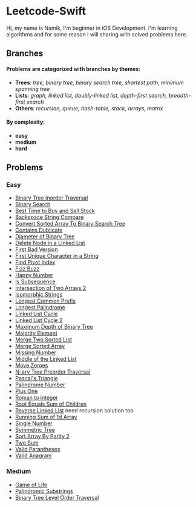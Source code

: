# Leetcode-Swift
Hi, my name is Namik, I'm beginner in iOS Development. I'm learning algorithms and for some reason I will sharing with solved problems here.
## Branches
#### Problems are categorized with branches by themes: 
* **Trees**:  *tree, binary tree, binary search tree, shortest path, minimum spanning tree*
* **Lists**: *graph, linked list, doubly-linked list, depth-first search, breadth-first search*
* **Others**: *recursion, queue, hash-table, stack, arrays, matrix*

#### By complexity:
- **easy**
- **medium**
- **hard**

## Problems
### Easy 
- [Binary Tree Inorder Traversal](https://github.com/Nam-Namazov/Leetcode-Swift/tree/trees/easy/Binary-Tree-Inorder-Traversal) 
- [Binary Search](https://github.com/Nam-Namazov/Leetcode-Swift/tree/easy/Binary_Search) 
- [Best Time to Buy and Sell Stock](https://github.com/Nam-Namazov/Leetcode-Swift/tree/Arrays/easy/Best_Time_To_Buy_And_Sell_Stock)
- [Backspace String Compare](https://github.com/Nam-Namazov/Leetcode-Swift/tree/Others/easy/Backspace_String_Compare)
- [Convert Sorted Array To Binary Search Tree](https://github.com/Nam-Namazov/Leetcode-Swift/tree/trees/easy/Convert_Sorted_Array_to_Binary_Search_Tree)
- [Contains Dublicate](https://github.com/Nam-Namazov/Leetcode-Swift/tree/Arrays/easy/Contains_Dublicate)
- [Diameter of Binary Tree](https://github.com/Nam-Namazov/Leetcode-Swift/tree/trees/easy/Diameter_of_binary_tree)
- [Delete Node in a Linked List](https://github.com/Nam-Namazov/Leetcode-Swift/tree/linked_list/easy/delete_node_in_a_linked_list)
- [First Bad Version](https://github.com/Nam-Namazov/Leetcode-Swift/tree/easy/First_Bad_Version)
- [First Unique Character in a String](https://github.com/Nam-Namazov/Leetcode-Swift/tree/Others/easy/First_unique_character_in_string)
- [Find Pivot Index](https://github.com/Nam-Namazov/Leetcode-Swift/tree/easy/FindPivotIndex)
- [Fizz Buzz](https://github.com/Nam-Namazov/Leetcode-Swift/tree/Others/easy/Fizz_Buzz)
- [Happy Number](https://github.com/Nam-Namazov/Leetcode-Swift/tree/Others/easy/Happy_Number)
- [Is Subsequence](https://github.com/Nam-Namazov/Leetcode-Swift/tree/easy/Is_Subsequence)
- [Intersection of Two Arrays 2](https://github.com/Nam-Namazov/Leetcode-Swift/tree/easy/Intersaction_Of_Two_Arrays_2)
- [Isomorphic Strings](https://github.com/Nam-Namazov/Leetcode-Swift/tree/easy/Isomorphic_Strings)
- [Longest Common Prefix](https://github.com/Nam-Namazov/Leetcode-Swift/tree/Others/easy/longest_common_prefix)
- [Longest Palindrome](https://github.com/Nam-Namazov/Leetcode-Swift/tree/easy/Longest_Palindrome)
- [Linked List Cycle](https://github.com/Nam-Namazov/Leetcode-Swift/tree/easy/Linked_List_Cycle)
- [Linked List Cycle 2](https://github.com/Nam-Namazov/Leetcode-Swift/tree/easy/Linked_List_Cycle_2)
- [Maximum Depth of Binary Tree](https://github.com/Nam-Namazov/Leetcode-Swift/tree/trees/easy/MaximumDepth)
- [Majority Element](https://github.com/Nam-Namazov/Leetcode-Swift/tree/Arrays/easy/Majority_Element)
- [Merge Two Sorted List](https://github.com/Nam-Namazov/Leetcode-Swift/tree/linked_list/easy/merge_two_sorted_list)
- [Merge Sorted Array](https://github.com/Nam-Namazov/Leetcode-Swift/tree/Arrays/easy/Merge_Sorted_Array)
- [Missing Number](https://github.com/Nam-Namazov/Leetcode-Swift/tree/Arrays/easy/Missing_Number)
- [Middle of the Linked List](https://github.com/Nam-Namazov/Leetcode-Swift/tree/easy/Middle_of_the_Linked_List)
- [Move Zeroes](https://github.com/Nam-Namazov/Leetcode-Swift/tree/Arrays/easy/Move_Zeroes)
- [N-ary Tree Preorder Traversal](https://github.com/Nam-Namazov/Leetcode-Swift/tree/easy/N-ary_Tree_Preorder_Traversal)
- [Pascal's Triangle](https://github.com/Nam-Namazov/Leetcode-Swift/tree/Arrays/easy/Pascals_Triangle)
- [Palindrome Number](https://github.com/Nam-Namazov/Leetcode-Swift/tree/Others/easy/Palindrome_Number)
- [Plus One](https://github.com/Nam-Namazov/Leetcode-Swift/tree/Others/easy/Valid_Anagram)
- [Roman to integer](https://github.com/Nam-Namazov/Leetcode-Swift/tree/Others/easy/roman_to_integer)
- [Root Equals Sum of Children](https://github.com/Nam-Namazov/Leetcode-Swift/tree/trees/easy/RootEqualsSumofChildren)
- [Reverse Linked List](https://github.com/Nam-Namazov/Leetcode-Swift/tree/easy/reverse_linked_list) need recursion solution too
- [Running Sum of 1d Array](https://github.com/Nam-Namazov/Leetcode-Swift/tree/easy/RunningSumof1dArray)
- [Single Number](https://github.com/Nam-Namazov/Leetcode-Swift/tree/Arrays/easy/Single_Number)
- [Symmetric Tree](https://github.com/Nam-Namazov/Leetcode-Swift/tree/trees/easy/Symmetric_Tree)
- [Sort Array By Parity 2](https://github.com/Nam-Namazov/Leetcode-Swift/tree/easy/sortyArrayByParity2)
- [Two Sum](https://github.com/Nam-Namazov/Leetcode-Swift/tree/Arrays/easy/Two_Sum)
- [Valid Parantheses](https://github.com/Nam-Namazov/Leetcode-Swift/tree/Others/easy/Valid_Parantheses)
- [Valid Anagram](https://github.com/Nam-Namazov/Leetcode-Swift/tree/Others/easy/Valid_Anagram)

### Medium 
- [Game of Life](https://github.com/Nam-Namazov/Leetcode-Swift/tree/easy/plus-one)
- [Palindromic Substrings](https://github.com/Nam-Namazov/Leetcode-Swift/tree/medium/Palindromic_Substrings)
- [Binary Tree Level Order Traversal](https://github.com/Nam-Namazov/Leetcode-Swift/tree/medium/Binary_Tree_Level_Order_Traversal)
